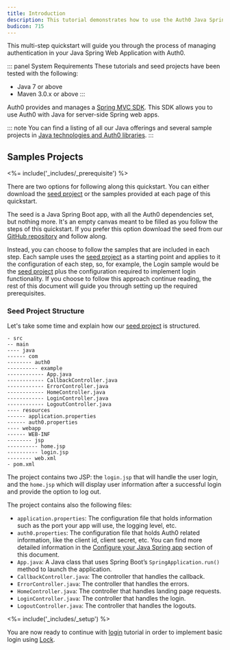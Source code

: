 ```yaml
---
title: Introduction
description: This tutorial demonstrates how to use the Auth0 Java Spring MVC SDK to add authentication and authorization to your web app.
budicon: 715
---
```


This multi-step quickstart will guide you through the process of managing authentication in your Java Spring Web Application with Auth0.

::: panel System Requirements
These tutorials and seed projects have been tested with the following:
- Java 7 or above
- Maven 3.0.x or above
:::

Auth0 provides and manages a [Spring MVC SDK](https://github.com/auth0/auth0-spring-mvc). This SDK allows you to use Auth0 with Java for server-side Spring web apps.

::: note
You can find a listing of all our Java offerings and several sample projects in [Java technologies and Auth0 libraries](/java-overview).
:::

## Samples Projects

<%= include('_includes/_prerequisite') %>

There are two options for following along this quickstart. You can either download the [seed project](https://github.com/auth0-samples/auth0-spring-mvc-sample/tree/master/00-Starter-Seed) or the samples provided at each page of this quickstart.

The seed is a Java Spring Boot app, with all the Auth0 dependencies set, but nothing more. It's an empty canvas meant to be filled as you follow the steps of this quickstart. If you prefer this option download the seed from our [GitHub repository](https://github.com/auth0-samples/auth0-spring-mvc-sample/tree/master/00-Starter-Seed) and follow along.

Instead, you can choose to follow the samples that are included in each step. Each sample uses the [seed project](https://github.com/auth0-samples/auth0-spring-mvc-sample/tree/master/00-Starter-Seed) as a starting point and applies to it the configuration of each step, so, for example, the Login sample would be the [seed project](https://github.com/auth0-samples/auth0-spring-mvc-sample/tree/master/00-Starter-Seed) plus the configuration required to implement login functionality. If you choose to follow this approach continue reading, the rest of this document will guide you through setting up the required prerequisites.


### Seed Project Structure

Let's take some time and explain how our [seed project](https://github.com/auth0-samples/auth0-spring-mvc-sample/tree/master/00-Starter-Seed) is structured.


```text
- src
-- main
---- java
------ com
-------- auth0
---------- example
------------ App.java
------------ CallbackController.java
------------ ErrorController.java
------------ HomeController.java
------------ LoginController.java
------------ LogoutController.java
---- resources
------ application.properties
------ auth0.properties
---- webapp
------ WEB-INF
-------- jsp
---------- home.jsp
---------- login.jsp
-------- web.xml
- pom.xml
```

The project contains two JSP: the `login.jsp` that will handle the user login, and the `home.jsp` which will display user information after a successful login and provide the option to log out.

The project contains also the following files:
- `application.properties`: The configuration file that holds information such as the port your app will use, the logging level, etc.
- `auth0.properties`: The configuration file that holds Auth0 related information, like the client id, client secret, etc. You can find more detailed information in the [Configure your Java Spring app](#configure-your-java-spring-app) section of this document.
- `App.java`: A Java class that uses Spring Boot’s `SpringApplication.run()` method to launch the application.
- `CallbackController.java`: The controller that handles the callback.
- `ErrorController.java`: The controller that handles the errors.
- `HomeController.java`: The controller that handles landing page requests.
- `LoginController.java`: The controller that handles the login.
- `LogoutController.java`: The controller that handles the logouts.

<%= include('_includes/_setup') %>

You are now ready to continue with [login](/quickstart/webapp/java-spring-mvc/01-login) tutorial in order to implement basic login using [Lock](/libraries/lock).
